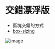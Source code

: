 # 交錯漂浮版

- 區塊交錯的方式
- [box-sizing](https://ithelp.ithome.com.tw/articles/10252827)

![image](https://github.com/willynpi/css-coke/blob/main/N004/screenshot.png)